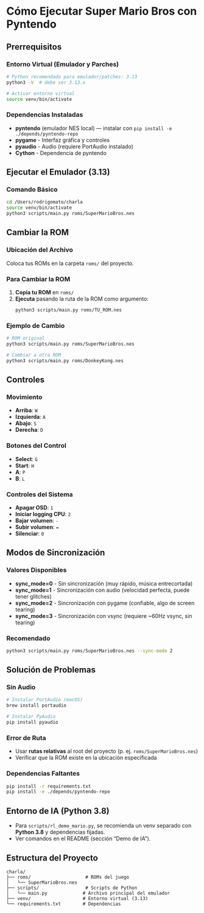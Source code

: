 # Cómo Ejecutar Super Mario Bros con Pyntendo

## Prerrequisitos

### Entorno Virtual (Emulador y Parches)
```bash
# Python recomendado para emulador/patches: 3.13
python3 -V  # debe ser 3.13.x

# Activar entorno virtual
source venv/bin/activate
```

### Dependencias Instaladas
- **pyntendo** (emulador NES local) — instalar con `pip install -e ./depends/pyntendo-repo`
- **pygame** - Interfaz gráfica y controles
- **pyaudio** - Audio (requiere PortAudio instalado)
- **Cython** - Dependencia de pyntendo

## Ejecutar el Emulador (3.13)

### Comando Básico
```bash
cd /Users/rodrigomato/charla
source venv/bin/activate
python3 scripts/main.py roms/SuperMarioBros.nes
```

## Cambiar la ROM

### Ubicación del Archivo
Coloca tus ROMs en la carpeta `roms/` del proyecto.

### Para Cambiar la ROM
1. **Copia tu ROM** en `roms/`
2. **Ejecuta** pasando la ruta de la ROM como argumento:
   ```bash
   python3 scripts/main.py roms/TU_ROM.nes
   ```

### Ejemplo de Cambio
```bash
# ROM original
python3 scripts/main.py roms/SuperMarioBros.nes

# Cambiar a otra ROM
python3 scripts/main.py roms/DonkeyKong.nes
```

## Controles

### Movimiento
- **Arriba**: `W`
- **Izquierda**: `A`
- **Abajo**: `S`
- **Derecha**: `D`

### Botones del Control
- **Select**: `G`
- **Start**: `H`
- **A**: `P`
- **B**: `L`

### Controles del Sistema
- **Apagar OSD**: `1`
- **Iniciar logging CPU**: `2`
- **Bajar volumen**: `-`
- **Subir volumen**: `=`
- **Silenciar**: `0`

## Modos de Sincronización

### Valores Disponibles
- **sync_mode=0** - Sin sincronización (muy rápido, música entrecortada)
- **sync_mode=1** - Sincronización con audio (velocidad perfecta, puede tener glitches)
- **sync_mode=2** - Sincronización con pygame (confiable, algo de screen tearing)
- **sync_mode=3** - Sincronización con vsync (requiere ~60Hz vsync, sin tearing)

### Recomendado
```bash
python3 scripts/main.py roms/SuperMarioBros.nes --sync-mode 2
```

## Solución de Problemas

### Sin Audio
```bash
# Instalar PortAudio (macOS)
brew install portaudio

# Instalar PyAudio
pip install pyaudio
```

### Error de Ruta
- Usar **rutas relativas** al root del proyecto (p. ej. `roms/SuperMarioBros.nes`)
- Verificar que la ROM existe en la ubicación especificada

### Dependencias Faltantes
```bash
pip install -r requirements.txt
pip install -e ./depends/pyntendo-repo
```

## Entorno de IA (Python 3.8)
- Para `scripts/rl_demo_mario.py`, se recomienda un venv separado con **Python 3.8** y dependencias fijadas.
- Ver comandos en el README (sección “Demo de IA”).

## Estructura del Proyecto

```
charla/
├── roms/                    # ROMs del juego
│   └── SuperMarioBros.nes
├── scripts/                 # Scripts de Python
│   └── main.py             # Archivo principal del emulador
├── venv/                   # Entorno virtual (3.13)
└── requirements.txt        # Dependencias
```
